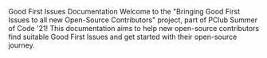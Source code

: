 Good First Issues Documentation
Welcome to the "Bringing Good First Issues to all new Open-Source Contributors" project, part of PClub Summer of Code '21! This documentation aims to help new open-source contributors find suitable Good First Issues and get started with their open-source journey.
